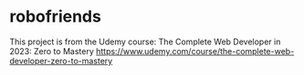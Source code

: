 # robofriends

This project is from the Udemy course: 
The Complete Web Developer in 2023: Zero to Mastery
https://www.udemy.com/course/the-complete-web-developer-zero-to-mastery